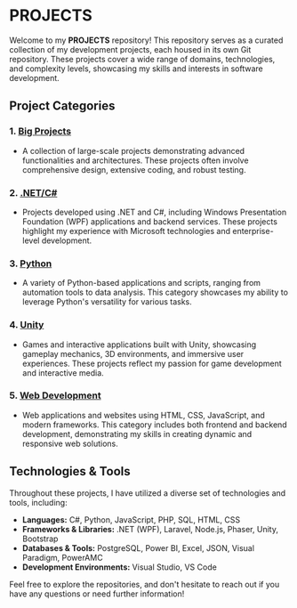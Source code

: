 # **PROJECTS**

Welcome to my **PROJECTS** repository! This repository serves as a curated collection of my development projects, each housed in its own Git repository. These projects cover a wide range of domains, technologies, and complexity levels, showcasing my skills and interests in software development.

## **Project Categories**

### 1. **[Big Projects](https://github.com/melih0132/PROJECTS/tree/main/BIG%20PROJECTS)**
   - A collection of large-scale projects demonstrating advanced functionalities and architectures. These projects often involve comprehensive design, extensive coding, and robust testing.

### 2. **[.NET/C#](https://github.com/melih0132/PROJECTS/tree/main/.NET-C%23)**
   - Projects developed using .NET and C#, including Windows Presentation Foundation (WPF) applications and backend services. These projects highlight my experience with Microsoft technologies and enterprise-level development.

### 3. **[Python](https://github.com/melih0132/PROJECTS/tree/main/PYTHON)**
   - A variety of Python-based applications and scripts, ranging from automation tools to data analysis. This category showcases my ability to leverage Python's versatility for various tasks.

### 4. **[Unity](https://github.com/melih0132/PROJECTS/tree/main/UNITY)**
   - Games and interactive applications built with Unity, showcasing gameplay mechanics, 3D environments, and immersive user experiences. These projects reflect my passion for game development and interactive media.

### 5. **[Web Development](https://github.com/melih0132/PROJECTS/tree/main/WEB)**
   - Web applications and websites using HTML, CSS, JavaScript, and modern frameworks. This category includes both frontend and backend development, demonstrating my skills in creating dynamic and responsive web solutions.

## **Technologies & Tools**

Throughout these projects, I have utilized a diverse set of technologies and tools, including:

- **Languages:** C#, Python, JavaScript, PHP, SQL, HTML, CSS
- **Frameworks & Libraries:** .NET (WPF), Laravel, Node.js, Phaser, Unity, Bootstrap
- **Databases & Tools:** PostgreSQL, Power BI, Excel, JSON, Visual Paradigm, PowerAMC
- **Development Environments:** Visual Studio, VS Code

Feel free to explore the repositories, and don't hesitate to reach out if you have any questions or need further information!
